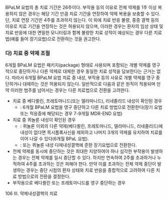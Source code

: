 BPaLM 요법의 총 치료 기간은 26주이다. 부작용 등의 이유로 전체 약제를 1주 이상 복용하지 않은 경우는 해당 기간 만큼 치료 기간을 연장하여 약제 복용을 보충할 수 있다. 단, 치료 연장 기간은 4주를 초과하지 않는다. 이 외에 치료 반응 불량, 중증 결핵 등의 이유로 치료 기간을 연장하는 것은 허용되지 않으며, 이러한 경우는 환자의 임상 상태 및 치료 반응에 대한 면밀한 모니터링과 함께 불량한 치료 성적이 예상되는 경우 다른 치료법(예를 들어 장기요법)으로 전환하는 것을 권고한다.

### 다) 치료 중 약제 조절
6개월 BPaLM 요법은 패키지(package) 형태로 사용되며 포함되는 개별 약제를 영구적으로 중단하거나 다른 약제로 대체한 경우 동일한 치료 성적을 담보한다는 근거는 없다. 따라서 6개월 BPaLM 요법 치료 중 내성, 부작용 등의 사유로 개별 약제를 영구 중단하거나 대체하는 것은 허용되지 않는다. 일반적으로 다음과 같은 원칙이 적용되며 만약 이러한 범주를 넘어서는 경우는 다른 치료법으로 전환을 고려한다.

- 치료 중 베다퀼린, 프레토마니드(또는 델라마니드), 리네졸리드 내성이 확인된 경우
  - : 6개월 BPaLM 요법을 영구 중단하고 다른 치료 방법으로 전환한다(장기 요법 또는 적응증에 해당되는 경우 7-9개월 MDR-END 요법)
- 치료 중 퀴놀론 내성이 확인된 경우
  - : 퀴놀론 이외의 다른 약제(베다퀼린, 프레토마니드, 델라마니드, 리네졸리드)에 내성이 없다면 목시플록사신을 제외하고 나머지 3개의 약제를 유지하여 치료를 이어 나갈 수 있다(6개월 BPaL 요법).
  - : 또는 퀴놀론 내성 다제내성결핵에 준한 장기요법으로 전환한다.
- 전체 약제를 동시에 중단하는 것은 최대한 지양하여야 하나 심각한 부작용이 발생하는 경우는 전체 약제를 일시 중단할 수 있다. 하지만 연속하여 2주를 초과하거나 누적하여 4주를 초과하는 것은 피해야 한다. 만약 이를 초과하는 전체 약제 중단이 발생하는 경우는 중단 시점의 환자 상태와 치료 반응을 종합적으로 고려하여 다른 치료 방법으로의 전환을 결정한다.
- 부작용으로 베다퀼린 또는 프레토마니드를 영구 중단하는 경우

<PAGE>106
III. 약제내성결핵의 치료